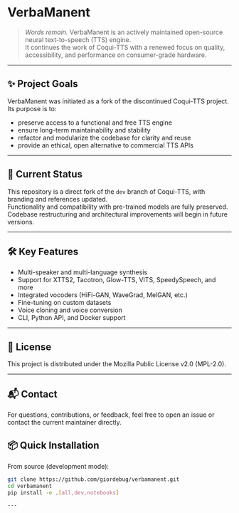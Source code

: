 # VerbaManent

> *Words remain.*
> VerbaManent is an actively maintained open-source neural text-to-speech (TTS) engine.  
> It continues the work of Coqui-TTS with a renewed focus on quality, accessibility, and performance on consumer-grade hardware.

---

## ✨ Project Goals

VerbaManent was initiated as a fork of the discontinued Coqui-TTS project.  
Its purpose is to:

- preserve access to a functional and free TTS engine
- ensure long-term maintainability and stability
- refactor and modularize the codebase for clarity and reuse
- provide an ethical, open alternative to commercial TTS APIs

---

## 🧩 Current Status

This repository is a direct fork of the `dev` branch of Coqui-TTS, with branding and references updated.  
Functionality and compatibility with pre-trained models are fully preserved.  
Codebase restructuring and architectural improvements will begin in future versions.

---

## 🛠 Key Features

- Multi-speaker and multi-language synthesis
- Support for XTTS2, Tacotron, Glow-TTS, VITS, SpeedySpeech, and more
- Integrated vocoders (HiFi-GAN, WaveGrad, MelGAN, etc.)
- Fine-tuning on custom datasets
- Voice cloning and voice conversion
- CLI, Python API, and Docker support

---

## 🔖 License
This project is distributed under the Mozilla Public License v2.0 (MPL-2.0).

---

## 📬 Contact
For questions, contributions, or feedback, feel free to open an issue or contact the current maintainer directly.

## 📦 Quick Installation

From source (development mode):

```bash
git clone https://github.com/giordebug/verbamanent.git
cd verbamanent
pip install -e .[all,dev,notebooks]

---


